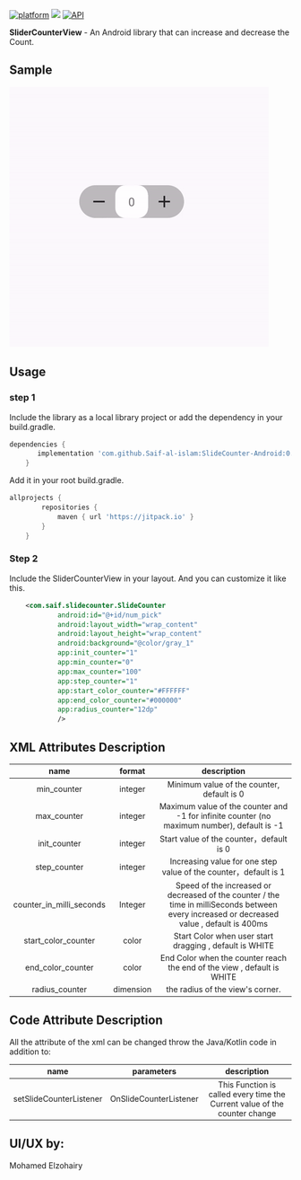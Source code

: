 [![platform](https://img.shields.io/badge/platform-Android-yellow.svg)](https://www.android.com)
 [![](https://jitpack.io/v/Saif-al-islam/SlideCounter-Android.svg)](https://jitpack.io/#Saif-al-islam/SlideCounter-Android)
 [![API](https://img.shields.io/badge/API-%2B17-green.svg)]()

**SliderCounterView** - An Android library that can increase and decrease the Count.

## Sample
<img src="ScreenShot/1.gif" />

## Usage

### step 1

Include the library as a local library project or add the dependency in your build.gradle.

```groovy
dependencies {
	   implementation 'com.github.Saif-al-islam:SlideCounter-Android:0.1.1'
	}
```

Add it in your root build.gradle.

```groovy
allprojects {
		repositories {
			maven { url 'https://jitpack.io' }
		}
	}
```

### Step 2

Include the SliderCounterView in your layout. And you can customize it like this.

```xml
    <com.saif.slidecounter.SlideCounter
            android:id="@+id/num_pick"
            android:layout_width="wrap_content"
            android:layout_height="wrap_content"
            android:background="@color/gray_1"
            app:init_counter="1"
            app:min_counter="0"
            app:max_counter="100"
            app:step_counter="1"
            app:start_color_counter="#FFFFFF"
            app:end_color_counter="#000000"
            app:radius_counter="12dp"
            />
```

## XML Attributes Description

|name|format|description|
|:---:|:---:|:---:|
| min_counter | integer | Minimum value of the counter, default is 0
| max_counter | integer | Maximum value of the counter and -1 for infinite counter (no maximum number), default is -1
| init_counter | integer | Start value of the counter，default is 0
| step_counter | integer | Increasing value for one step value of the counter，default is 1
| counter_in_milli_seconds | Integer | Speed of the increased or decreased of the counter / the time in milliSeconds between every increased or decreased value , default is 400ms
| start_color_counter | color | Start Color when user start dragging , default is WHITE
| end_color_counter | color | End Color when the counter reach the end of the view , default is WHITE
| radius_counter | dimension | the radius of the view's corner.



## Code Attribute Description

All the attribute of the xml can be changed throw the Java/Kotlin code in addition to:

|name|parameters|description|
|:---:|:---:|:---:|
| setSlideCounterListener | OnSlideCounterListener | This Function is called every time the Current value of the counter change


## UI/UX by:
Mohamed Elzohairy

